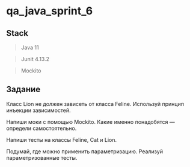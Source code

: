 # qa_java_sprint_6
## Stack 
>Java 11

>Junit 4.13.2

>Mockito



## Задание 
 Класс Lion не должен зависеть от класса Feline. Используй принцип инъекции зависимостей.

 Напиши моки с помощью Mockito. Какие именно понадобятся — определи самостоятельно.

 Напиши тесты на классы Feline, Cat и Lion.

 Подумай, где можно применить параметризацию. Реализуй параметризованные тесты.